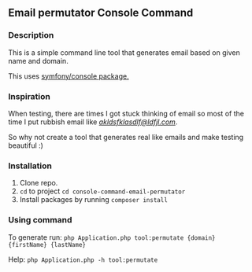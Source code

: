 ## Email permutator Console Command

### Description
This is a simple command line tool that generates email based on given name and domain.

This uses [symfony/console package.](https://packagist.org/packages/symfony/console)

### Inspiration
When testing, there are times I got stuck thinking of email so most of the time I put rubbish email like *akldsfklasdlf@ldfjl.com*.

So why not create a tool that generates real like emails and make testing beautiful :)

### Installation
1) Clone repo.
2) `cd` to project `cd console-command-email-permutator`
3) Install packages by running `composer install`


### Using command
To generate run:
`php Application.php tool:permutate {domain} {firstName} {lastName}`

Help:
`php Application.php -h tool:permutate`

